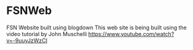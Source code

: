 # FSNWeb
FSN Website built using blogdown
This web site is being built using the video tutorial by John Muschelli
https://www.youtube.com/watch?v=-9uuyJzWzCI

